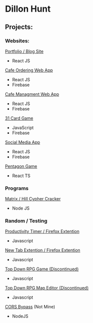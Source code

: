 # Dillon Hunt
## Projects:

### Websites:

[Portfolio / Blog Site](https://github.com/Dillon-Hunt/dillon-hunt.com)
- React JS

[Cafe Ordering Web App](https://github.com/Dillon-Hunt/cafe-web-app)
- React JS
- Firebase

[Cafe Managment Web App](https://github.com/Dillon-Hunt/cafe-managment-web-app)
- React JS
- Firebase

[31 Card Game](https://github.com/Dillon-Hunt/31)
- JavaScript
- Firebase

[Social Media App](https://github.com/Dillon-Hunt/social-media-platform)
- React JS
- Firebase

[Pentagon Game](https://github.com/Dillon-Hunt/pentagon)
- React TS

### Programs

[Matrix / Hill Cypher Cracker](https://github.com/Dillon-Hunt/Specialist-Mathematics-2022)
- Node JS

### Random / Testing

[Productivity Timer / Firefox Extention](https://github.com/Dillon-Hunt/Focus-Idle-City)
- Javascript

[New Tab Extention / Firefox Extention](https://github.com/Dillon-Hunt/NewTab)
- Javascript 

[Top Down RPG Game (Discontinued)](https://github.com/Dillon-Hunt/Top-Down-RPG)
- Javascript

[Top Down RPG Map Editor (Discontinued)](https://github.com/Dillon-Hunt/Top-Down-RPG-Editor)
- Javascript

[CORS Bypass](https://github.com/Dillon-Hunt/cors) (Not Mine)
- NodeJS
